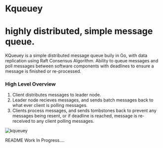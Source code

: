# Kqueuey

# highly distributed, simple message queue.

 KQueuey is a simple distributed message queue buily in Go, with data replication using Raft Consensus Algorithm.
 Ability to queue messages and poll messages between software components with deadlines to ensure a message is finished or re-processed.

### High Level Overview
   1. Client distributes messages to leader node.
   2. Leader node recieves messages, and sends batch messages back to what ever client is polling messages.
   4. Clients process messages, and sends tombstones back to prevent any messages being resent, or if deadline is reached, message is re-received to any client polling messages.


![kqueuey](https://github.com/user-attachments/assets/a9a0cca6-f4f7-4431-882b-a686bae0d34c)


README Work In Progress....

